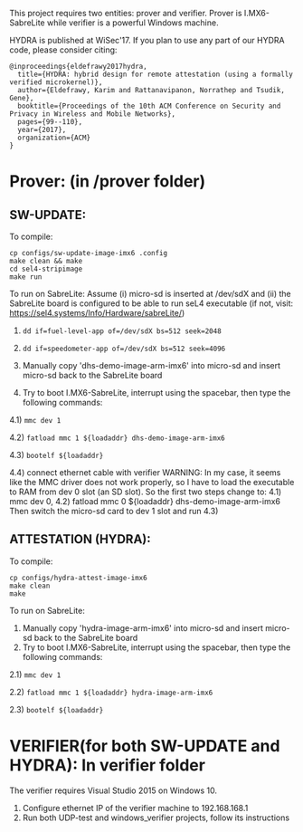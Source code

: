 This project requires two entities: prover and verifier. Prover is I.MX6-SabreLite while verifier is a powerful Windows machine.

HYDRA is published at WiSec'17. If you plan to use any part of our HYDRA code, please consider citing:

```
@inproceedings{eldefrawy2017hydra,
  title={HYDRA: hybrid design for remote attestation (using a formally verified microkernel)},
  author={Eldefrawy, Karim and Rattanavipanon, Norrathep and Tsudik, Gene},
  booktitle={Proceedings of the 10th ACM Conference on Security and Privacy in Wireless and Mobile Networks},
  pages={99--110},
  year={2017},
  organization={ACM}
}
```


# Prover: (in /prover folder)

## SW-UPDATE:

To compile:

```
cp configs/sw-update-image-imx6 .config
make clean && make
cd sel4-stripimage
make run
```

To run on SabreLite:
Assume (i) micro-sd is inserted at /dev/sdX and (ii) the SabreLite board is configured to be able to run seL4 executable (if not, visit: https://sel4.systems/Info/Hardware/sabreLite/)
1) `dd if=fuel-level-app of=/dev/sdX bs=512 seek=2048`

2) `dd if=speedometer-app of=/dev/sdX bs=512 seek=4096`

3) Manually copy 'dhs-demo-image-arm-imx6' into micro-sd and insert micro-sd back to the SabreLite board
4) Try to boot I.MX6-SabreLite, interrupt using the spacebar, then type the following commands:

4.1) `mmc dev 1`

4.2) `fatload mmc 1 ${loadaddr} dhs-demo-image-arm-imx6`

4.3) `bootelf ${loadaddr}`

4.4) connect ethernet cable with verifier
WARNING: In my case, it seems like the MMC driver does not work properly, so I have to load the executable to RAM from dev 0 slot (an SD slot).
So the first two steps change to: 4.1) mmc dev 0, 4.2) fatload mmc 0 ${loadaddr} dhs-demo-image-arm-imx6
Then switch the micro-sd card to dev 1 slot and run 4.3)



## ATTESTATION (HYDRA):

To compile:
```
cp configs/hydra-attest-image-imx6
make clean
make
```

To run on SabreLite:
1) Manually copy 'hydra-image-arm-imx6' into micro-sd and insert micro-sd back to the SabreLite board
2) Try to boot I.MX6-SabreLite, interrupt using the spacebar, then type the following commands:

2.1) `mmc dev 1`

2.2) `fatload mmc 1 ${loadaddr} hydra-image-arm-imx6`

2.3) `bootelf ${loadaddr}`



# VERIFIER(for both SW-UPDATE and HYDRA): In verifier folder

The verifier requires Visual Studio 2015 on Windows 10.

1) Configure ethernet IP of the verifier machine to 192.168.168.1
2) Run both UDP-test and windows_verifier projects, follow its instructions

